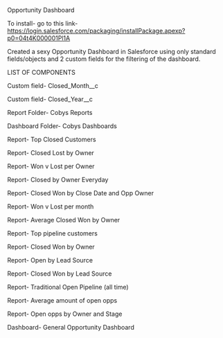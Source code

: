 Opportunity Dashboard

To install- go to this link- https://login.salesforce.com/packaging/installPackage.apexp?p0=04t4K000001Pl1A

Created a sexy Opportunity Dashboard in Salesforce using only standard fields/objects and 2 custom fields for the filtering of the dashboard. 

LIST OF COMPONENTS

Custom field- Closed_Month__c

Custom field- Closed_Year__c

Report Folder- Cobys Reports

Dashboard Folder- Cobys Dashboards

Report- Top Closed Customers

Report- Closed Lost by Owner

Report- Won v Lost per Owner

Report- Closed by Owner Everyday

Report- Closed Won by Close Date and Opp Owner

Report- Won v Lost per month

Report- Average Closed Won by Owner

Report- Top pipeline customers

Report- Closed Won by Owner

Report- Open by Lead Source

Report- Closed Won by Lead Source

Report- Traditional Open Pipeline (all time)

Report- Average amount of open opps

Report- Open opps by Owner and Stage

Dashboard- General Opportunity Dashboard
